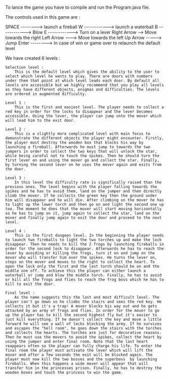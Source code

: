 To lance the game you have to compile and run the Program.java file.

The controls used in this game are :

SPACE --------> launch a fireball
W ------------> launch a waterball
B ------------> Blow
E ------------> Turn on a lever
Right Arrow --> Move towards the right
Left Arrow ---> Move towards the left
Up Arrow -----> Jump
Enter --------> In case of win or game over to relaunch the default level

We have created 6 levels : 

	Selection level :
		This is the default level which gives the ability to the user to select which level he wants to play. There are doors with numbers under them that point at which level leads each door. By default all levels are accessible but we highly recommend that you play all levels as they have different objects, enigmas and difficulties. The levels are ordered in augmented difficulty.
	
	Level 1 :
		This is the first and easiest level. The player needs to collect a red key in order for the locks to disappear and the lever becomes accessible. Using the lever, the player can jump onto the mover which will lead him to the exit door.
	
	Level 2 :
		This is a slightly more complicated level with main focus to demonstrate the different objects the player might encounter. Firstly, the player must destroy the wooden box that blocks his way by launching a fireball. Afterwards he must jump to towards the two jumpers in order to collect the two keys that will unlock the star, while being careful not to touch the spikes. Then he should turn the first lever on and using the mover go and collect the star. Finally, by turning the second lever on he uses the mover again and exits from the door.

	Level 3 :
		In this level the difficulty rate is significally raised than the previous ones. The level begins with the player falling towards the spikes and he has to avoid them, land on the jumper and then directly climb the mover. If he collects the green key then the ground under him will disappear and he will die. After climbing on the mover he has to light up the lower torch and then go on and light the second one up too. The moment he does that the mover will start moving horizontally so he has to jump on it, jump again to collect the star, land on the mover and finally jump again to exit the door and proceed to the next level.

	Level 4 :
		This is the first dungeon level. In the beginning the player needs to launch two fireballs to light the two torches up and make the lock disappear. Then he needs to kill the 2 frogs by launching fireballs in order for the second lock to disappear. Afterwards he has to reach the lever by avoiding or killing the frogs, turn it on and jump on the mover who will transfer him over the spikes. He turns the lever on, steps on the mover and moves to the right to collect the heart. To open the lock only the first and the last torch should be on and the middle one off. To achieve this the player can either launch a waterball or jump and blow the middle torch. Finally, he has to avoid or kill all the frogs and flies to reach the frog boss which he has to kill to exit the door.

	Final level :
		As the name suggests this the last and most difficult level. The player can't go down so he climbs the stairs and sees the red key. He collects it but it's a trap! A mover blocks his way out and he gets attacked by an army of frogs and flies. In order for the mover to go up the player has to kill the second highest fly but it's easier to just kill everything. If he doesn't collect the key and move a little forward he will see a wall of locks blocking the army. If he survives and escapes the "hell room", he goes down the stairs with the torches and collects the hearts. The torches are just for decorative reasons. Then he must use the movers to avoid the spikes, collect the heart by using the jumper and enter final room. Note that the last heart reappears often so the player can fully charge his life. To enter the final room the player must activate the lever which will lift the mover and after a few seconds the exit will be blocked again. The player must now kill the two bosses and the superboss  by launching fireballs. When this happens a wide mover will appear that will transfer him in the princesses prison. Finally, he has to destroy the wooden boxes and touch the princess to win the game.
